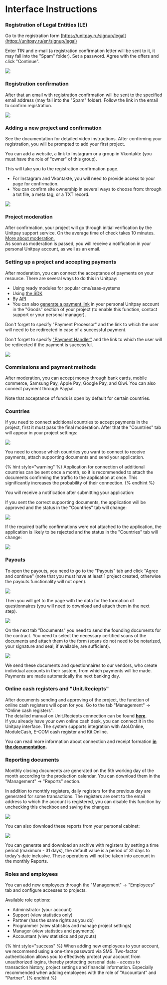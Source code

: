 # Interface Instructions

### Registration of Legal Entities \(LE\) 

Go to the registration form [https://unitpay.ru/signup/legal](https://unitpay.ru/en/signup/legal)

Enter TIN and e-mail \(a registration confirmation letter will be sent to it, it may fall into the "Spam" folder\). Set a password. Agree with the offers and click "Continue".

![](../.gitbook/assets/1%20%2843%29.png)

### Registration confirmation 

After that an email with registration confirmation will be sent to the specified email address \(may fall into the "Spam" folder\). Follow the link in the email to confirm registration.

![](../.gitbook/assets/image%20%2888%29.png)

### Adding a new project and confirmation

See the documentation for detailed video instructions. After confirming your registration, you will be prompted to add your first project.

You can add a website, a link to Instagram or a group in Vkontakte \(you must have the role of "owner" of this group\).

This will take you to the registration confirmation page. 

* For Instagram and Vkontakte, you will need to provide access to your page for confirmation. 
* You can confirm site ownership in several ways to choose from: through a txt file, a meta tag, or a TXT record.

![](../.gitbook/assets/image%20%2897%29.png)

### Project moderation 

After confirmation, your project will go through initial verification by the Unitpay support service. On the average time of check takes 10 minutes. [More about moderation. ](https://help.unitpay.ru/v/master/first_steps/moderation)  
As soon as moderation is passed, you will receive a notification in your personal Unitpay account, as well as an email.

### Setting up a project and accepting payments

After moderation, you can connect the acceptance of payments on your resource. There are several ways to do this in Unitpay: 

* Using ready modules for popular cms/saas-systems 
* Using [the SDK ](https://help.unitpay.ru/v/master/modules/unitpay-sdk)
* By [API ](https://help.unitpay.ru/v/master/payments/create-payment)
* You can also [generate a payment link](https://help.unitpay.ru/v/master/payments/payment-links) in your personal Unitpay account in the "Goods" section of your project \(to enable this function, contact support or your personal manager\). 

Don't forget to specify "Payment Processor" and the link to which the user will need to be redirected in case of a successful payment.

Don't forget to specify ["Payment Handler"](https://help.unitpay.ru/v/master/payments/payment-handler) and the link to which the user will be redirected if the payment is successful.

![](../.gitbook/assets/image%20%2893%29.png)

### Commissions and payment methods

After moderation, you can accept money through bank cards, mobile commerce, Samsung Pay, Apple Pay, Google Pay, and Qiwi. You can also connect payment through Paypal.

Note that acceptance of funds is open by default for certain countries.

### Countries

If you need to connect additional countries to accept payments in the project, first it must pass the final moderation. After that the "Countries" tab will appear in your project settings:

![](../.gitbook/assets/image%20%2896%29.png)

You need to choose which countries you want to connect to receive payments, attach supporting documents and send your application.

{% hint style="warning" %}
Application for connection of additional countries can be sent once a month, so it is recommended to attach the documents confirming the traffic to the application at once. This significantly increases the probability of their connection.
{% endhint %}

You will receive a notification after submitting your application:

If you sent the correct supporting documents, the application will be approved and the status in the "Countries" tab will change:

![](../.gitbook/assets/image%20%2881%29.png)

If the required traffic confirmations were not attached to the application, the application is likely to be rejected and the status in the "Countries" tab will change:

![](../.gitbook/assets/image%20%2889%29.png)

### Payouts

To open the payouts, you need to go to the "Payouts" tab and click "Agree and continue" \(note that you must have at least 1 project created, otherwise the payouts functionality will not open\).

![](../.gitbook/assets/image%20%2895%29.png)

Then you will get to the page with the data for the formation of questionnaires \(you will need to download and attach them in the next step\).

![](../.gitbook/assets/image%20%2890%29.png)

On the next tab "Documents" you need to send the founding documents for the contract. You need to select the necessary certified scans of the documents and attach them to the form \(scans do not need to be notarized, your signature and seal, if available, are sufficient\).

![](../.gitbook/assets/image%20%2884%29.png)

We send these documents and questionnaires to our vendors, who create individual accounts in their system, from which payments will be made. Payments are made automatically the next banking day.

### Online cash registers and "Unit.Reciepts"

After documents sending and approving of the project, the function of online cash registers will open for you. Go to the tab "Management" → "Online cash registers".   
The detailed manual on Unit.Reciepts connection can be found [**here**](https://help.unitpay.ru/v/master/online-cash-desk/unit.reciepts).   
If you already have your own online cash desk, you can connect it in the Unitpay interface. The system supports integration with Atol.Online, ModuleCash, E-COM cash register and Kit.Online.

You can read more information about connection and receipt formation [**in the documentation**](https://help.unitpay.ru/v/master/online-cash-desk/adding-online-cash-desk)**.**

### Reporting documents

Monthly closing documents are generated on the 5th working day of the month according to the production calendar. You can download them in the "Management" → "Reports" section.

In addition to monthly registers, daily registers for the previous day are generated for some transactions. The registers are sent to the email address to which the account is registered, you can disable this function by unchecking this checkbox and saving the changes:

![](../.gitbook/assets/image%20%2885%29.png)

You can also download these reports from your personal cabinet:

![](../.gitbook/assets/image%20%2892%29.png)

You can generate and download an archive with registers by setting a time period \(maximum - 31 days\), the default value is a period of 31 days to today's date inclusive. These operations will not be taken into account in the monthly Reports.

### Roles and employees 

You can add new employees through the "Management" → "Employees" tab and configure accesses to projects. 

Available role options: 

* Administrator \(your account\)
* Support \(view statistics only\) 
* Partner \(has the same rights as you do\) 
* Programmer \(view statistics and manage project settings\) 
* Manager \(view statistics and payments\) 
* Accountant \(view statistics and payouts\)

{% hint style="success" %}
When adding new employees to your account, we recommend using a one-time password via SMS. Two-factor authentication allows you to effectively protect your account from unauthorized logins, thereby protecting personal data - access to transaction history, project settings and financial information. Especially recommended when adding employees with the role of "Accountant" and "Partner".
{% endhint %}

